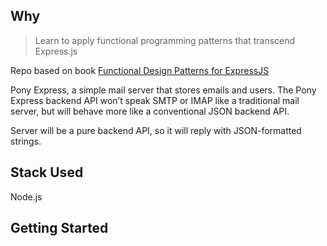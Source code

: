 ## Why

> Learn to apply functional programming patterns that transcend Express.js

Repo based on book [Functional Design Patterns for ExpressJS](https://pragprog.com/titles/d-jmexpress/functional-design-patterns-for-express-js/)

Pony Express, a simple mail server that stores emails and users. The Pony Express backend API won’t speak SMTP or IMAP like a traditional mail server, but will behave more like a conventional JSON backend API.

Server will be a pure backend API, so it will reply with JSON-formatted strings.

## Stack Used

Node.js

## Getting Started
